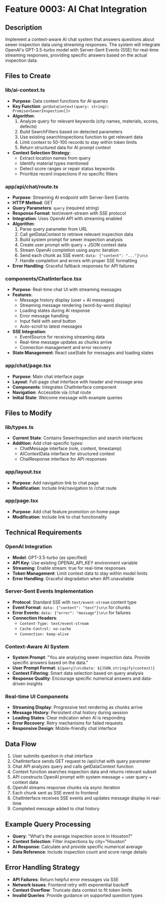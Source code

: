 # Feature 0003: AI Chat Integration

## Description
Implement a context-aware AI chat system that answers questions about sewer inspection data using streaming responses. The system will integrate OpenAI's GPT-3.5-turbo model with Server-Sent Events (SSE) for real-time streaming responses, providing specific answers based on the actual inspection data.

## Files to Create

### lib/ai-context.ts
- **Purpose**: Data context functions for AI queries
- **Key Function**: `getDataContext(query: string): Promise<SewerInspection[]>`
- **Algorithm**:
  1. Analyze query for relevant keywords (city names, materials, scores, defects)
  2. Build SearchFilters based on detected parameters
  3. Use existing searchInspections function to get relevant data
  4. Limit context to 50-100 records to stay within token limits
  5. Return structured data for AI prompt context
- **Context Selection Strategy**:
  - Extract location names from query
  - Identify material types mentioned
  - Detect score ranges or repair status keywords
  - Prioritize recent inspections if no specific filters

### app/api/chat/route.ts
- **Purpose**: Streaming AI endpoint with Server-Sent Events
- **HTTP Method**: GET
- **Query Parameters**: `query` (required string)
- **Response Format**: text/event-stream with SSE protocol
- **Integration**: Uses OpenAI API with streaming enabled
- **Algorithm**:
  1. Parse query parameter from URL
  2. Call getDataContext to retrieve relevant inspection data
  3. Build system prompt for sewer inspection analysis
  4. Create user prompt with query + JSON context data
  5. Stream OpenAI completion using async iteration
  6. Send each chunk as SSE event: `data: {"content": "..."}\n\n`
  7. Handle completion and errors with proper SSE formatting
- **Error Handling**: Graceful fallback responses for API failures

### components/ChatInterface.tsx
- **Purpose**: Real-time chat UI with streaming messages
- **Features**:
  - Message history display (user + AI messages)
  - Streaming message rendering (word-by-word display)
  - Loading states during AI response
  - Error message handling
  - Input field with send button
  - Auto-scroll to latest messages
- **SSE Integration**: 
  - EventSource for receiving streaming data
  - Real-time message updates as chunks arrive
  - Connection management and error recovery
- **State Management**: React useState for messages and loading states

### app/chat/page.tsx
- **Purpose**: Main chat interface page
- **Layout**: Full-page chat interface with header and message area
- **Components**: Integrates ChatInterface component
- **Navigation**: Accessible via /chat route
- **Initial State**: Welcome message with example queries

## Files to Modify

### lib/types.ts
- **Current State**: Contains SewerInspection and search interfaces
- **Addition**: Add chat-specific types:
  - ChatMessage interface (role, content, timestamp)
  - AIContextData interface for structured context
  - ChatResponse interface for API responses

### app/layout.tsx
- **Purpose**: Add navigation link to chat page
- **Modification**: Include link/navigation to /chat route

### app/page.tsx
- **Purpose**: Add chat feature promotion on home page
- **Modification**: Include link to chat functionality

## Technical Requirements

### OpenAI Integration
- **Model**: GPT-3.5-turbo (as specified)
- **API Key**: Use existing OPENAI_API_KEY environment variable
- **Streaming**: Enable stream: true for real-time responses
- **Token Management**: Limit context data to stay within model limits
- **Error Handling**: Graceful degradation when API unavailable

### Server-Sent Events Implementation
- **Protocol**: Standard SSE with `text/event-stream` content type
- **Event Format**: `data: {"content": "text"}\n\n` for chunks
- **Error Events**: `data: {"error": "message"}\n\n` for failures
- **Connection Headers**: 
  - `Content-Type: text/event-stream`
  - `Cache-Control: no-cache`
  - `Connection: keep-alive`

### Context-Aware AI System
- **System Prompt**: "You are analyzing sewer inspection data. Provide specific answers based on the data."
- **User Prompt Format**: `${query}\n\nData: ${JSON.stringify(context)}`
- **Context Filtering**: Smart data selection based on query analysis
- **Response Quality**: Encourage specific numerical answers and data-driven insights

### Real-time UI Components
- **Streaming Display**: Progressive text rendering as chunks arrive
- **Message History**: Persistent chat history during session
- **Loading States**: Clear indication when AI is responding
- **Error Recovery**: Retry mechanisms for failed requests
- **Responsive Design**: Mobile-friendly chat interface

## Data Flow
1. User submits question in chat interface
2. ChatInterface sends GET request to /api/chat with query parameter
3. Chat API analyzes query and calls getDataContext function
4. Context function searches inspection data and returns relevant subset
5. API constructs OpenAI prompt with system message + user query + context data
6. OpenAI streams response chunks via async iteration
7. Each chunk sent as SSE event to frontend
8. ChatInterface receives SSE events and updates message display in real-time
9. Completed message added to chat history

## Example Query Processing
- **Query**: "What's the average inspection score in Houston?"
- **Context Selection**: Filter inspections by city="Houston"
- **AI Response**: Calculate and provide specific numerical average
- **Data Reference**: Include inspection count and score range details

## Error Handling Strategy
- **API Failures**: Return helpful error messages via SSE
- **Network Issues**: Frontend retry with exponential backoff
- **Context Overflow**: Truncate data context to fit token limits
- **Invalid Queries**: Provide guidance on supported question types
